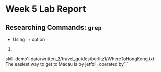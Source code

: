 # Week 5 Lab Report
## Researching Commands: `grep`
- Using `-r` option
1. ```[cs15lwi23atp@ieng6-202]:skill-demo1-server:268$ grep -r jetfoil
skill-demo1-data/written_2/travel_guides/berlitz1/WhereToHongKong.txt:        
The easiest way to get to Macau is by jetfoil, operated by```
